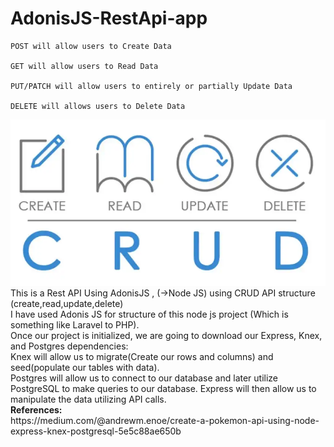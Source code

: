 # AdonisJS-RestApi-app
    POST will allow users to Create Data

    GET will allow users to Read Data

    PUT/PATCH will allow users to entirely or partially Update Data

    DELETE will allows users to Delete Data


<div class="col-2"><img src="CRUD.jpg"></img></div>
This is a Rest API Using AdonisJS , (->Node JS) using CRUD API structure (create,read,update,delete)

<br>
I have used Adonis JS for structure of this node js project (Which is something like Laravel to PHP).
<br>
Once our project is initialized, we are going to download our Express, Knex, and Postgres dependencies:
<br>
Knex will allow us to migrate(Create our rows and columns) and seed(populate our tables with data).
<br>
Postgres will allow us to connect to our database and later utilize PostgreSQL to make queries to our database. Express will then allow us to manipulate the data utilizing API calls.
<br>
<b>References:</b><br>
https://medium.com/@andrewm.enoe/create-a-pokemon-api-using-node-express-knex-postgresql-5e5c88ae650b
